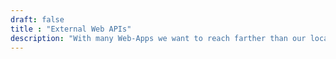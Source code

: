 ```yaml
---
draft: false
title : "External Web APIs"
description: "With many Web-Apps we want to reach farther than our locally hosted services and reach APIs hosted by other platforms and services outside our network. While there are a number of them, many are just first version and others (like Facebook) are still absent, leaving a lot of room for improvement."
---
```


